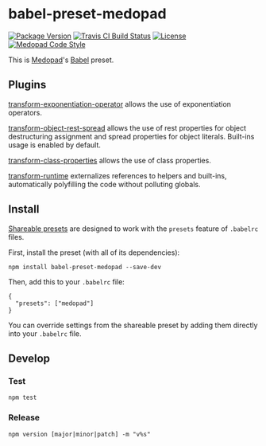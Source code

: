 # babel-preset-medopad

[![Package Version](https://img.shields.io/npm/v/babel-preset-medopad.svg?style=flat-square)](https://npmjs.org/package/babel-preset-medopad)
[![Travis CI Build Status](https://img.shields.io/travis/Medopad/babel-preset-medopad/master.svg?style=flat-square)](https://travis-ci.org/Medopad/babel-preset-medopad)
[![License](http://img.shields.io/badge/license-MIT-green.svg?style=flat-square)](LICENSE)
[![Medopad Code Style](https://img.shields.io/badge/code%20style-Medopad-brightgreen.svg?style=flat-square)](https://github.com/Medopad/eslint-config-medopad)

This is [Medopad](http://medopad.com)'s [Babel](https://babeljs.io) preset.

## Plugins

[transform-exponentiation-operator](https://babeljs.io/docs/plugins/transform-exponentiation-operator) allows the use of exponentiation operators.

[transform-object-rest-spread](https://babeljs.io/docs/plugins/transform-object-rest-spread) allows the use of rest properties for object destructuring assignment and spread properties for object literals. Built-ins usage is enabled by default.

[transform-class-properties](https://babeljs.io/docs/plugins/transform-class-properties) allows the use of class properties.

[transform-runtime](https://babeljs.io/docs/plugins/transform-runtime) externalizes references to helpers and built-ins, automatically polyfilling the code without polluting globals.

## Install

[Shareable presets](https://babeljs.io/docs/plugins/#presets) are designed to work with the `presets` feature of `.babelrc` files.

First, install the preset (with all of its dependencies):

```
npm install babel-preset-medopad --save-dev
```

Then, add this to your `.babelrc` file:

```
{
  "presets": ["medopad"]
}
```

You can override settings from the shareable preset by adding them directly into your `.babelrc` file.

## Develop

### Test

```
npm test
```

### Release

```
npm version [major|minor|patch] -m "v%s"
```
